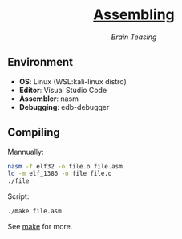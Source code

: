 <div align="center">
    <a href='https://github.com/SparrowSurya/assembling.git'><h1>Assembling</h1></a>
    <p><i>Brain Teasing</i></p>
</div>


## Environment
+ **OS**: Linux (WSL:kali-linux distro)
+ **Editor**: Visual Studio Code
+ **Assembler**: nasm
+ **Debugging**: edb-debugger


## Compiling
Mannually:
```sh
nasm -f elf32 -o file.o file.asm
ld -m elf_1386 -o file file.o
./file
```

Script:
```sh
./make file.asm
```
See [make](./make) for more.

